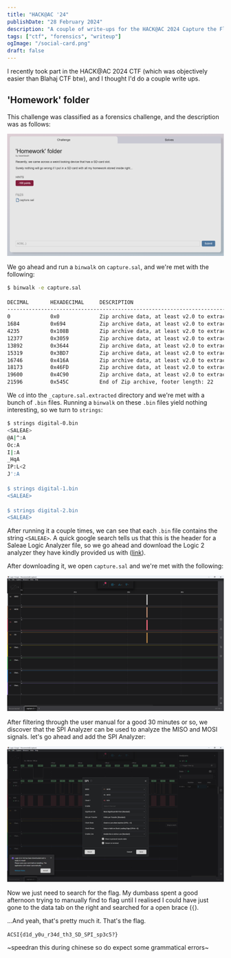 ```yaml
---
title: "HACK@AC '24"
publishDate: "28 February 2024"
description: "A couple of write-ups for the HACK@AC 2024 Capture the Flag event"
tags: ["ctf", "forensics", "writeup"]
ogImage: "/social-card.png"
draft: false
---
```


I recently took part in the HACK@AC 2024 CTF (which was objectively easier than Blahaj CTF btw), and I thought I'd do a couple write ups.

## 'Homework' folder

This challenge was classified as a forensics challenge, and the description was as follows:

![chall description](./image.png)

We go ahead and run a `binwalk` on `capture.sal`, and we're met with the following:

```bash
$ binwalk -e capture.sal

DECIMAL       HEXADECIMAL     DESCRIPTION
--------------------------------------------------------------------------------
0             0x0             Zip archive data, at least v2.0 to extract, name: digital-0.bin
1684          0x694           Zip archive data, at least v2.0 to extract, name: digital-1.bin
4235          0x108B          Zip archive data, at least v2.0 to extract, name: digital-2.bin
12377         0x3059          Zip archive data, at least v2.0 to extract, name: digital-3.bin
13892         0x3644          Zip archive data, at least v2.0 to extract, name: digital-4.bin
15319         0x3BD7          Zip archive data, at least v2.0 to extract, name: digital-7.bin
16746         0x416A          Zip archive data, at least v2.0 to extract, name: digital-5.bin
18173         0x46FD          Zip archive data, at least v2.0 to extract, name: digital-6.bin
19600         0x4C90          Zip archive data, at least v2.0 to extract, name: meta.json
21596         0x545C          End of Zip archive, footer length: 22
```

We `cd` into the `_capture.sal.extracted` directory and we're met with a bunch of `.bin` files. Running a `binwalk` on these `.bin` files yield nothing interesting, so we turn to `strings`:

```bash
$ strings digital-0.bin
<SALEAE>
@A|^:A
Oc:A
I|:A
_HqA
IP:L<2
J':A

$ strings digital-1.bin
<SALEAE>

$ strings digital-2.bin
<SALEAE>
```

After running it a couple times, we can see that each `.bin` file contains the string `<SALEAE>`. A quick google search tells us that this is the header for a Saleae Logic Analyzer file, so we go ahead and download the Logic 2 analyzer they have kindly provided us with ([link](https://www.saleae.com/downloads/)).

After downloading it, we open `capture.sal` and we're met with the following:

![saleae](./image-1.png)

After filtering through the user manual for a good 30 minutes or so, we discover that the SPI Analyzer can be used to analyze the MISO and MOSI signals. let's go ahead and add the SPI Analyzer:

![analyzer](./image-2.png)

Now we just need to search for the flag. My dumbass spent a good afternoon trying to manually find to flag until I realised I could have just gone to the data tab on the right and searched for a open brace (`{`).

...And yeah, that's pretty much it. That's the flag.

`ACSI{d1d_y0u_r34d_th3_SD_SPI_sp3c5?}`

~speedran this during chinese so do expect some grammatical errors~
